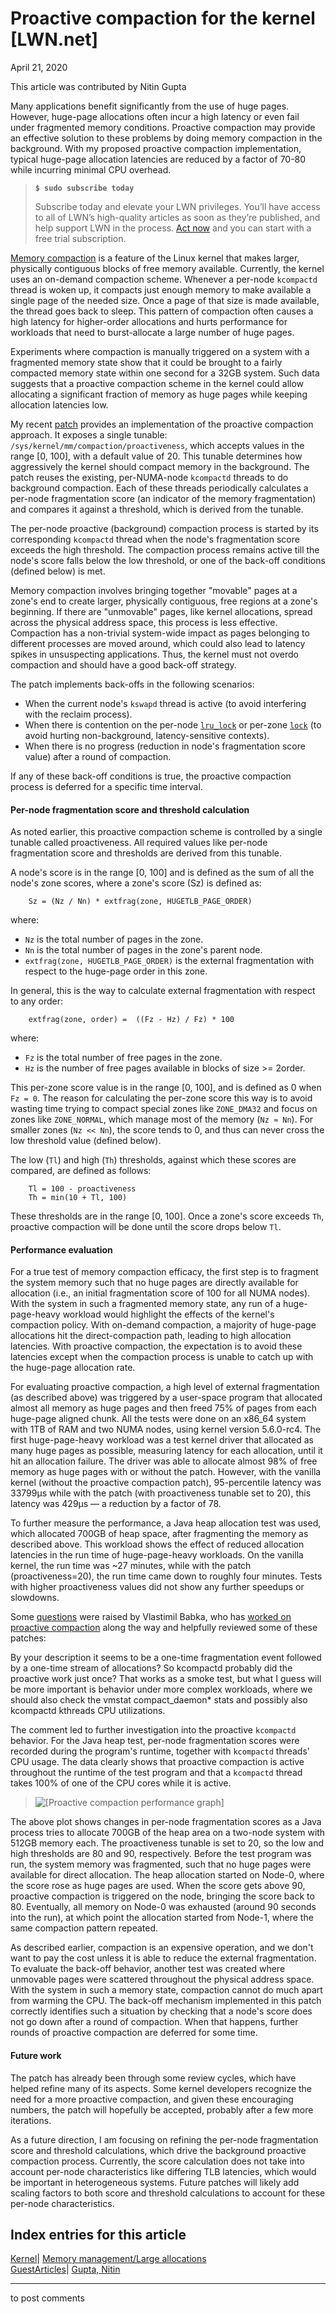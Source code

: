 # Proactive compaction for the kernel [LWN.net]

April 21, 2020

This article was contributed by Nitin Gupta

Many applications benefit significantly from the use of huge pages. However, huge-page allocations often incur a high latency or even fail under fragmented memory conditions. Proactive compaction may provide an effective solution to these problems by doing memory compaction in the background. With my proposed proactive compaction implementation, typical huge-page allocation latencies are reduced by a factor of 70-80 while incurring minimal CPU overhead. 

> **`$ sudo subscribe today`**
> 
> Subscribe today and elevate your LWN privileges. You’ll have access to all of LWN’s high-quality articles as soon as they’re published, and help support LWN in the process. [Act now](https://lwn.net/Promo/nst-sudo/claim) and you can start with a free trial subscription. 

[Memory compaction](/Articles/368869/) is a feature of the Linux kernel that makes larger, physically contiguous blocks of free memory available. Currently, the kernel uses an on-demand compaction scheme. Whenever a per-node `kcompactd` thread is woken up, it compacts just enough memory to make available a single page of the needed size. Once a page of that size is made available, the thread goes back to sleep. This pattern of compaction often causes a high latency for higher-order allocations and hurts performance for workloads that need to burst-allocate a large number of huge pages. 

Experiments where compaction is manually triggered on a system with a fragmented memory state show that it could be brought to a fairly compacted memory state within one second for a 32GB system. Such data suggests that a proactive compaction scheme in the kernel could allow allocating a significant fraction of memory as huge pages while keeping allocation latencies low. 

My recent [patch](/ml/linux-kernel/20200310222539.1981-1-nigupta%40nvidia.com/) provides an implementation of the proactive compaction approach. It exposes a single tunable: `/sys/kernel/mm/compaction/proactiveness`, which accepts values in the range [0, 100], with a default value of 20. This tunable determines how aggressively the kernel should compact memory in the background. The patch reuses the existing, per-NUMA-node `kcompactd` threads to do background compaction. Each of these threads periodically calculates a per-node fragmentation score (an indicator of the memory fragmentation) and compares it against a threshold, which is derived from the tunable. 

The per-node proactive (background) compaction process is started by its corresponding `kcompactd` thread when the node's fragmentation score exceeds the high threshold. The compaction process remains active till the node's score falls below the low threshold, or one of the back-off conditions (defined below) is met. 

Memory compaction involves bringing together "movable" pages at a zone's end to create larger, physically contiguous, free regions at a zone's beginning. If there are "unmovable" pages, like kernel allocations, spread across the physical address space, this process is less effective. Compaction has a non-trivial system-wide impact as pages belonging to different processes are moved around, which could also lead to latency spikes in unsuspecting applications. Thus, the kernel must not overdo compaction and should have a good back-off strategy. 

The patch implements back-offs in the following scenarios: 

  * When the current node's `kswapd` thread is active (to avoid interfering with the reclaim process).
  * When there is contention on the per-node [`lru_lock`](https://elixir.bootlin.com/linux/v5.6/source/include/linux/mmzone.h#L769) or per-zone [`lock`](https://elixir.bootlin.com/linux/v5.6/source/include/linux/mmzone.h#L536) (to avoid hurting non-background, latency-sensitive contexts).
  * When there is no progress (reduction in node's fragmentation score value) after a round of compaction.



If any of these back-off conditions is true, the proactive compaction process is deferred for a specific time interval. 

#### Per-node fragmentation score and threshold calculation

As noted earlier, this proactive compaction scheme is controlled by a single tunable called proactiveness. All required values like per-node fragmentation score and thresholds are derived from this tunable. 

A node's score is in the range [0, 100] and is defined as the sum of all the node's zone scores, where a zone's score (Sz) is defined as: 
    
    
        Sz = (Nz / Nn) * extfrag(zone, HUGETLB_PAGE_ORDER)
    

where: 

  * `Nz` is the total number of pages in the zone.
  * `Nn` is the total number of pages in the zone's parent node.
  * `extfrag(zone, HUGETLB_PAGE_ORDER)` is the external fragmentation with respect to the huge-page order in this zone.



In general, this is the way to calculate external fragmentation with respect to any order: 
    
    
        extfrag(zone, order) =  ((Fz - Hz) / Fz) * 100
    

where: 

  * `Fz` is the total number of free pages in the zone.
  * `Hz` is the number of free pages available in blocks of size >= 2order.



This per-zone score value is in the range [0, 100], and is defined as 0 when `Fz = 0`. The reason for calculating the per-zone score this way is to avoid wasting time trying to compact special zones like `ZONE_DMA32` and focus on zones like `ZONE_NORMAL`, which manage most of the memory (`Nz ≈ Nn`). For smaller zones (`Nz << Nn`), the score tends to 0, and thus can never cross the low threshold value (defined below). 

The low (`Tl`) and high (`Th`) thresholds, against which these scores are compared, are defined as follows: 
    
    
        Tl = 100 - proactiveness
        Th = min(10 + Tl, 100)
    

These thresholds are in the range [0, 100]. Once a zone's score exceeds `Th`, proactive compaction will be done until the score drops below `Tl`. 

#### Performance evaluation

For a true test of memory compaction efficacy, the first step is to fragment the system memory such that no huge pages are directly available for allocation (i.e., an initial fragmentation score of 100 for all NUMA nodes). With the system in such a fragmented memory state, any run of a huge-page-heavy workload would highlight the effects of the kernel's compaction policy. With on-demand compaction, a majority of huge-page allocations hit the direct-compaction path, leading to high allocation latencies. With proactive compaction, the expectation is to avoid these latencies except when the compaction process is unable to catch up with the huge-page allocation rate. 

For evaluating proactive compaction, a high level of external fragmentation (as described above) was triggered by a user-space program that allocated almost all memory as huge pages and then freed 75% of pages from each huge-page aligned chunk. All the tests were done on an x86_64 system with 1TB of RAM and two NUMA nodes, using kernel version 5.6.0-rc4. The first huge-page-heavy workload was a test kernel driver that allocated as many huge pages as possible, measuring latency for each allocation, until it hit an allocation failure. The driver was able to allocate almost 98% of free memory as huge pages with or without the patch. However, with the vanilla kernel (without the proactive compaction patch), 95-percentile latency was 33799µs while with the patch (with proactiveness tunable set to 20), this latency was 429µs — a reduction by a factor of 78. 

To further measure the performance, a Java heap allocation test was used, which allocated 700GB of heap space, after fragmenting the memory as described above. This workload shows the effect of reduced allocation latencies in the run time of huge-page-heavy workloads. On the vanilla kernel, the run time was ~27 minutes, while with the patch (proactiveness=20), the run time came down to roughly four minutes. Tests with higher proactiveness values did not show any further speedups or slowdowns. 

Some [questions](/ml/linux-kernel/ae306f4d-4dff-a97b-00b1-71d7ab54f68b%40suse.cz/) were raised by Vlastimil Babka, who has [worked on proactive compaction](/Articles/717656/) along the way and helpfully reviewed some of these patches: 

By your description it seems to be a one-time fragmentation event followed by a one-time stream of allocations? So kcompactd probably did the proactive work just once? That works as a smoke test, but what I guess will be more important is behavior under more complex workloads, where we should also check the vmstat compact_daemon* stats and possibly also kcompactd kthreads CPU utilizations. 

The comment led to further investigation into the proactive `kcompactd` behavior. For the Java heap test, per-node fragmentation scores were recorded during the program's runtime, together with `kcompactd` threads' CPU usage. The data clearly shows that proactive compaction is active throughout the runtime of the test program and that a `kcompactd` thread takes 100% of one of the CPU cores while it is active.

> ![\[Proactive compaction performance graph\]](https://static.lwn.net/images/2020/proactive-compaction.svg)

The above plot shows changes in per-node fragmentation scores as a Java process tries to allocate 700GB of the heap area on a two-node system with 512GB memory each. The proactiveness tunable is set to 20, so the low and high thresholds are 80 and 90, respectively. Before the test program was run, the system memory was fragmented, such that no huge pages were available for direct allocation. The heap allocation started on Node-0, where the score rose as huge pages are used. When the score gets above 90, proactive compaction is triggered on the node, bringing the score back to 80\. Eventually, all memory on Node-0 was exhausted (around 90 seconds into the run), at which point the allocation started from Node-1, where the same compaction pattern repeated.

As described earlier, compaction is an expensive operation, and we don't want to pay the cost unless it is able to reduce the external fragmentation. To evaluate the back-off behavior, another test was created where unmovable pages were scattered throughout the physical address space. With the system in such a memory state, compaction cannot do much apart from warming the CPU. The back-off mechanism implemented in this patch correctly identifies such a situation by checking that a node's score does not go down after a round of compaction. When that happens, further rounds of proactive compaction are deferred for some time. 

#### Future work

The patch has already been through some review cycles, which have helped refine many of its aspects. Some kernel developers recognize the need for a more proactive compaction, and given these encouraging numbers, the patch will hopefully be accepted, probably after a few more iterations. 

As a future direction, I am focusing on refining the per-node fragmentation score and threshold calculations, which drive the background proactive compaction process. Currently, the score calculation does not take into account per-node characteristics like differing TLB latencies, which would be important in heterogeneous systems. Future patches will likely add scaling factors to both score and threshold calculations to account for these per-node characteristics. 

  
Index entries for this article  
---  
[Kernel](/Kernel/Index)| [Memory management/Large allocations](/Kernel/Index#Memory_management-Large_allocations)  
[GuestArticles](/Archives/GuestIndex/)| [Gupta, Nitin](/Archives/GuestIndex/#Gupta_Nitin)  
  


* * *

to post comments 
